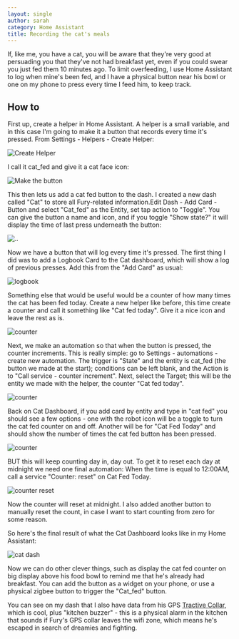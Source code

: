 ```yaml
---
layout: single
author: sarah
category: Home Assistant
title: Recording the cat's meals
---
```


If, like me, you have a cat, you will be aware that they're very good at persuading you that they've not had breakfast yet, even if you could swear you just fed them 10 minutes ago. To limit overfeeding, I use Home Assistant to log when mine's been fed, and I have a physical button near his bowl or one on my phone to press every time I feed him, to keep track.

## How to

First up, create a helper in Home Assistant. A helper is a small variable, and in this case I'm going to make it a button that records every time it's pressed. From Settings - Helpers - Create Helper:


![Create Helper](/assets/images/HomeAsst/helper.png)

I call it cat_fed and give it a cat face icon:

![Make the button](/assets/images/HomeAsst/create_button.png)

This then lets us add a cat fed button to the dash. I created a new dash called "Cat" to store all Fury-related information.Edit Dash - Add Card - Button and select "Cat_fed" as the Entity, set tap action to "Toggle". You can give the button a name and icon, and if you toggle "Show state?" it will display the time of last press underneath the button:

![..](/assets/images/HomeAsst/button-card.png)

Now we have a button that will log every time it's pressed. The first thing I did was to add a Logbook Card to the Cat dashboard, which will show a log of previous presses. Add this from the "Add Card" as usual:

![logbook](/assets/images/HomeAsst/logbook.png)

Something else that would be useful would be a counter of how many times the cat has been fed today. Create a new helper like before, this time create a counter and call it something like "Cat fed today". Give it a nice icon and leave the rest as is.

![counter](/assets/images/HomeAsst/counter.png)

Next, we make an automation so that when the button is pressed, the counter increments. This is really simple: go to Settings - automations - create new automation. The trigger is "State" and the entity is cat_fed (the button we made at the start); conditions can be left blank, and the Action is to "Call service - counter increment". Next, select the Target; this will be the entity we made with the helper, the counter "Cat fed today".

![counter](/assets/images/HomeAsst/counter_inc.png)

Back on Cat Dashboard, if you add card by entity and type in "cat fed" you should see a few options - one with the robot icon will be a toggle to turn the cat fed counter on and off. Another will be for "Cat Fed Today" and should show the number of times the cat fed button has been pressed.

![counter](/assets/images/HomeAsst/counter_dash1.png)

BUT this will keep counting day in, day out. To get it to reset each day at midnight we need one final automation: When the time is equal to 12:00AM, call a service "Counter: reset" on Cat Fed Today.

![counter reset](/assets/images/HomeAsst/reset.png)

Now the counter will reset at midnight. I also added another button to manually reset the count, in case I want to start counting from zero for some reason. 

So here's the final result of what the Cat Dashboard looks like in my Home Assistant:

![cat dash](/assets/images/HomeAsst/dash.png)

Now we can do other clever things, such as display the cat fed counter on big display above his food bowl to remind me that he's already had breakfast. You can add the button as a widget on your phone, or use a physical zigbee button to trigger the "Cat_fed" button.

You can see on my dash that I also have data from his GPS [Tractive Collar](https://tractive.com/), which is cool, plus "kitchen buzzer" - this is a physical alarm in the kitchen that sounds if Fury's GPS collar leaves the wifi zone, which means he's escaped in search of dreamies and fighting.


